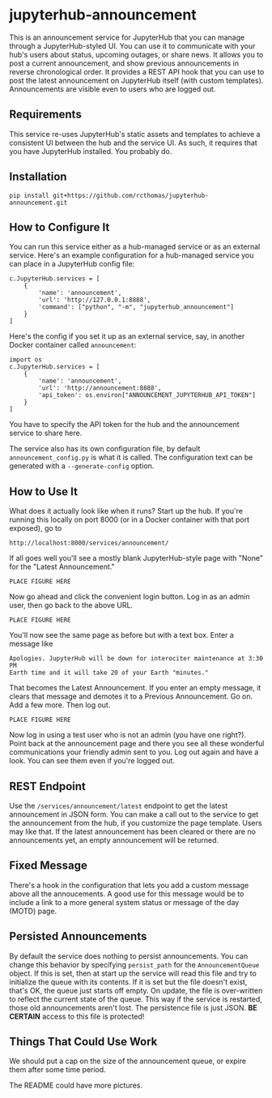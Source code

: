 # jupyterhub-announcement

This is an announcement service for JupyterHub that you can manage through a JupyterHub-styled UI.
You can use it to communicate with your hub's users about status, upcoming outages, or share news.
It allows you to post a current announcement, and show previous announcements in reverse chronological order.
It provides a REST API hook that you can use to post the latest announcement on JupyterHub itself (with custom templates).
Announcements are visible even to users who are logged out.

## Requirements

This service re-uses JupyterHub's static assets and templates to achieve a consistent UI between the hub and the service UI.
As such, it requires that you have JupyterHub installed.
You probably do.

## Installation

    pip install git+https://github.com/rcthomas/jupyterhub-announcement.git

## How to Configure It

You can run this service either as a hub-managed service or as an external service.
Here's an example configuration for a hub-managed service you can place in a JupyterHub config file:

    c.JupyterHub.services = [
        {
            'name': 'announcement',
            'url': 'http://127.0.0.1:8888',
            'command': ["python", "-m", "jupyterhub_announcement"]
        }
    ]

Here's the config if you set it up as an external service, say, in another Docker container called `announcement`:

    import os
    c.JupyterHub.services = [
        {
            'name': 'announcement',
            'url': 'http://announcement:8888',
            'api_token': os.environ["ANNOUNCEMENT_JUPYTERHUB_API_TOKEN"]
        }
    ]

You have to specify the API token for the hub and the announcement service to share here.

The service also has its own configuration file, by default `announcement_config.py` is what it is called.
The configuration text can be generated with a `--generate-config` option.

## How to Use It

What does it actually look like when it runs?
Start up the hub.
If you're running this locally on port 8000 (or in a Docker container with that port exposed), go to

    http://localhost:8000/services/announcement/

If all goes well you'll see a mostly blank JupyterHub-style page with "None" for the "Latest Announcement."

    PLACE FIGURE HERE

Now go ahead and click the convenient login button.
Log in as an admin user, then go back to the above URL.

    PLACE FIGURE HERE

You'll now see the same page as before but with a text box.
Enter a message like 

    Apologies. JupyterHub will be down for interociter maintenance at 3:30 PM 
    Earth time and it will take 20 of your Earth "minutes."

That becomes the Latest Announcement.
If you enter an empty message, it clears that message and demotes it to a Previous Announcement.
Go on.  Add a few more.  Then log out.

    PLACE FIGURE HERE

Now log in using a test user who is not an admin (you have one right?).
Point back at the announcement page and there you see all these wonderful communications your friendly admin sent to you.
Log out again and have a look.
You can see them even if you're logged out.

## REST Endpoint

Use the `/services/announcement/latest` endpoint to get the latest announcement in JSON form.
You can make a call out to the service to get the announcement from the hub, if you customize the page template.
Users may like that.
If the latest announcement has been cleared or there are no announcements yet, an empty announcement will be returned.

## Fixed Message

There's a hook in the configuration that lets you add a custom message above all the annoucements.
A good use for this message would be to include a link to a more general system status or message of the day (MOTD) page.

## Persisted Announcements

By default the service does nothing to persist announcements.
You can change this behavior by specifying `persist_path` for the `AnnouncementQueue` object.
If this is set, then at start up the service will read this file and try to initialize the queue with its contents.
If it is set but the file doesn't exist, that's OK, the queue just starts off empty.
On update, the file is over-written to reflect the current state of the queue.
This way if the service is restarted, those old announcements aren't lost.
The persistence file is just JSON.
**BE CERTAIN** access to this file is protected! 

## Things That Could Use Work

We should put a cap on the size of the announcement queue, or expire them after some time period.

The README could have more pictures.
